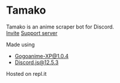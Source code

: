 # Tamako
Tamako is an anime scraper bot for Discord.  
[Invite](https://dsc.gg/tamakotv) [Support server](https://discord.com/invite/6qcYP89Zh2)

Made using
- [Gogoanime-XP@1.0.4](https://github.com/jainprashul/gogoanime)
- Discord.js@12.5.3

Hosted on repl.it
